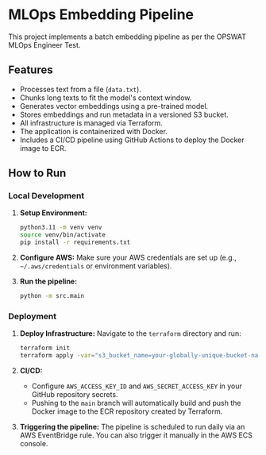 # MLOps Embedding Pipeline

This project implements a batch embedding pipeline as per the OPSWAT MLOps Engineer Test.

## Features

- Processes text from a file (`data.txt`).
- Chunks long texts to fit the model's context window.
- Generates vector embeddings using a pre-trained model.
- Stores embeddings and run metadata in a versioned S3 bucket.
- All infrastructure is managed via Terraform.
- The application is containerized with Docker.
- Includes a CI/CD pipeline using GitHub Actions to deploy the Docker image to ECR.

## How to Run

### Local Development

1.  **Setup Environment:**
    ```bash
    python3.11 -m venv venv
    source venv/bin/activate
    pip install -r requirements.txt
    ```

2.  **Configure AWS:**
    Make sure your AWS credentials are set up (e.g., `~/.aws/credentials` or environment variables).

3.  **Run the pipeline:**
    ```bash
    python -m src.main
    ```

### Deployment

1.  **Deploy Infrastructure:**
    Navigate to the `terraform` directory and run:
    ```bash
    terraform init
    terraform apply -var="s3_bucket_name=your-globally-unique-bucket-name"
    ```

2.  **CI/CD:**
    - Configure `AWS_ACCESS_KEY_ID` and `AWS_SECRET_ACCESS_KEY` in your GitHub repository secrets.
    - Pushing to the `main` branch will automatically build and push the Docker image to the ECR repository created by Terraform.

3.  **Triggering the pipeline:**
    The pipeline is scheduled to run daily via an AWS EventBridge rule. You can also trigger it manually in the AWS ECS console.
